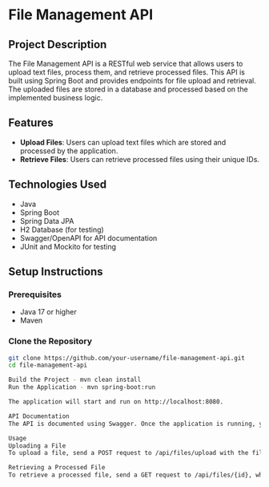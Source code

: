 # File Management API

## Project Description

The File Management API is a RESTful web service that allows users to upload text files, process them, and retrieve processed files. This API is built using Spring Boot and provides endpoints for file upload and retrieval. The uploaded files are stored in a database and processed based on the implemented business logic.

## Features

- **Upload Files**: Users can upload text files which are stored and processed by the application.
- **Retrieve Files**: Users can retrieve processed files using their unique IDs.

## Technologies Used

- Java
- Spring Boot
- Spring Data JPA
- H2 Database (for testing)
- Swagger/OpenAPI for API documentation
- JUnit and Mockito for testing

## Setup Instructions

### Prerequisites

- Java 17 or higher
- Maven

### Clone the Repository

```sh
git clone https://github.com/your-username/file-management-api.git
cd file-management-api

Build the Project - mvn clean install
Run the Application - mvn spring-boot:run

The application will start and run on http://localhost:8080.

API Documentation
The API is documented using Swagger. Once the application is running, you can access the API documentation at: http://localhost:8080/swagger-ui.html

Usage
Uploading a File
To upload a file, send a POST request to /api/files/upload with the file in the request body as multipart/form-data.

Retrieving a Processed File
To retrieve a processed file, send a GET request to /api/files/{id}, where {id} is the ID of the file.
